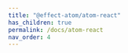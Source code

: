 ```yaml
---
title: "@effect-atom/atom-react"
has_children: true
permalink: /docs/atom-react
nav_order: 4
---
```

